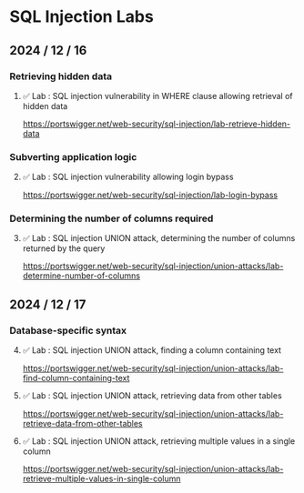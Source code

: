 # SQL Injection Labs

## 2024 / 12 / 16

### Retrieving hidden data

1. ✅ Lab : SQL injection vulnerability in WHERE clause allowing retrieval of hidden data

   https://portswigger.net/web-security/sql-injection/lab-retrieve-hidden-data

### Subverting application logic

2. ✅ Lab : SQL injection vulnerability allowing login bypass

   https://portswigger.net/web-security/sql-injection/lab-login-bypass

### Determining the number of columns required

3. ✅ Lab : SQL injection UNION attack, determining the number of columns returned by the query

   https://portswigger.net/web-security/sql-injection/union-attacks/lab-determine-number-of-columns



## 2024 / 12 / 17

### Database-specific syntax

4. ✅ Lab : SQL injection UNION attack, finding a column containing text

   https://portswigger.net/web-security/sql-injection/union-attacks/lab-find-column-containing-text

5. ✅ Lab : SQL injection UNION attack, retrieving data from other tables

   https://portswigger.net/web-security/sql-injection/union-attacks/lab-retrieve-data-from-other-tables

6. ✅ Lab : SQL injection UNION attack, retrieving multiple values in a single column

   https://portswigger.net/web-security/sql-injection/union-attacks/lab-retrieve-multiple-values-in-single-column